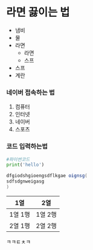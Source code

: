 # 라면 끓이는 법
- 냄비
- 물
- 라면
  - 라면
  - 스프
- 스프
- 계란
### 네이버 접속하는 법
  1. 컴퓨터
  2. 인터넷
  3. 네이버
  4. 스포츠
### 코드 입력하는법
```python
#파이썬코드
print('hello')
```
```java
dfgiodshgioengsdflkgae oignsg(
sdfsdgnweigasg
)
```

 |1열|2열|
 |----|----|
 |1열 1행|1열 2행|
 |2열 1행|2열 2행|
ㅋㅋㅌㅊㅋ